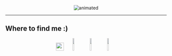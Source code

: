 <p align="center">
  <img src="https://github.com/user-attachments/assets/26bcf1c1-403e-415e-a586-abd1b214d4ca" alt="animated" />
</p>

<hr>


## Where to find me :)
<div align="center">
  <a href="mailto:fernandodrekner@gmail.com"><img height="25em" src="https://img.shields.io/badge/Gmail-D14836?logo=gmail&logoColor=white" /></a>
  <a href="https://www.instagram.com/fernando.drekner/"><img height="10%" src="https://img.shields.io/badge/Instagram-%23E4405F.svg?logo=Instagram&logoColor=white" /></a>
  <a href="https://www.linkedin.com/in/fernando-drekner-de-souza/"><img height="10%" src="https://custom-icon-badges.demolab.com/badge/LinkedIn-0A66C2?logo=linkedin-white&logoColor=fff" /></a>
  <a><img height="10%" src="https://img.shields.io/website-up-down-green-red/http/NOTAWORKINGLINK.com.svg" /></a>
</div>
<!--
**FDrekner/FDrekner** is a ✨ _special_ ✨ repository because its `README.md` (this file) appears on your GitHub profile.

Here are some ideas to get you started:

- 🔭 I’m currently working on ...
- 🌱 I’m currently learning ...
- 👯 I’m looking to collaborate on ...
- 🤔 I’m looking for help with ...
- 💬 Ask me about ...
- 📫 How to reach me: ...
- 😄 Pronouns: ...
- ⚡ Fun fact: ...
-->
